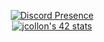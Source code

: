 <p align="center">
	<a href="https://discord.com/users/315225736464171015">
		<img align="center" alt="Discord Presence" src="https://lanyard.cnrad.dev/api/315225736464171015?idleMessage=Not%20gaming&hideStatus=false")>
	</a>
	<br>
	<a href="https://profile.intra.42.fr/users/jcollon">
		<img align="center" alt="jcollon's 42 stats" src="https://1337-readme-xi.vercel.app/api/profile?cursus=42cursus&dark=true&email=show&leet_logo=hide&login=jcollon">
	</a>
</p>
